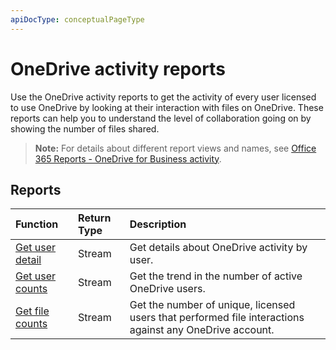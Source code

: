 ```yaml
---
apiDocType: conceptualPageType
---
```

# OneDrive activity reports

Use the OneDrive activity reports to get the activity of every user licensed to use OneDrive by looking at their interaction with files on OneDrive. These reports can help you to understand the level of collaboration going on by showing the number of files shared.

> **Note:** For details about different report views and names, see [Office 365 Reports - OneDrive for Business activity](https://support.office.com/client/OneDrive-for-Business-user-activity-8bbe4bf8-221b-46d6-99a5-2fb3c8ef9353).

## Reports

| Function                                 | Return Type | Description                              |
| :--------------------------------------- | :---------- | :--------------------------------------- |
| [Get user detail](../api/reportroot_getonedriveactivityuserdetail.md) | Stream      | Get details about OneDrive activity by user. |
| [Get user counts](../api/reportroot_getonedriveactivityusercounts.md) | Stream      | Get the trend in the number of active OneDrive users. |
| [Get file counts](../api/reportroot_getonedriveactivityfilecounts.md) | Stream      | Get the number of unique, licensed users that performed file interactions against any OneDrive account. |

